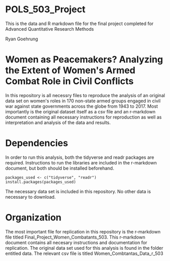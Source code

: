 # POLS_503_Project
This is the data and R markdown file for the final project completed for Advanced Quantitative Research Methods

Ryan Goehrung

# Women as Peacemakers? Analyzing the Extent of Women's Armed Combat Role in Civil Conflicts

In this repository is all necessry files to reproduce the analysis of an original data set on women's roles in 170 non-state armed groups engaged in civil war against state governments across the globe from 1943 to 2017. Most importantly is the original dataset itself as a csv file and an r-markdown document containing all necessary instructions for reproduction as well as interpretation and analysis of the data and results.

# Dependencies

In order to run this analysis, both the tidyverse and readr packages are required. Instructions to run the libraries are included in the r-markdown document, but both should be installed beforehand.
```
packages_used <- c("tidyverse", "readr")
install.packages(packages_used)
```

The necessary data set is included in this repository. No other data is necessary to download.


# Organization
The most important file for replication in this repository is the r-markdown file titled Final_Project_Women_Combatants_503. This r-markdown document contains all necesary instructions and documentation for replication. The original data set used for this analysis is found in the folder entitled data. The relevant csv file is titled Women_Combtantas_Data_r_503
